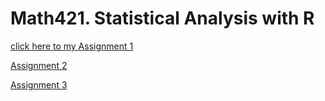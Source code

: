 # Math421. Statistical Analysis with R
[click here to my Assignment 1](Assignment-1.html)

[Assignment 2](Assignment2.html)

[Assignment 3](Assignment3.html)
